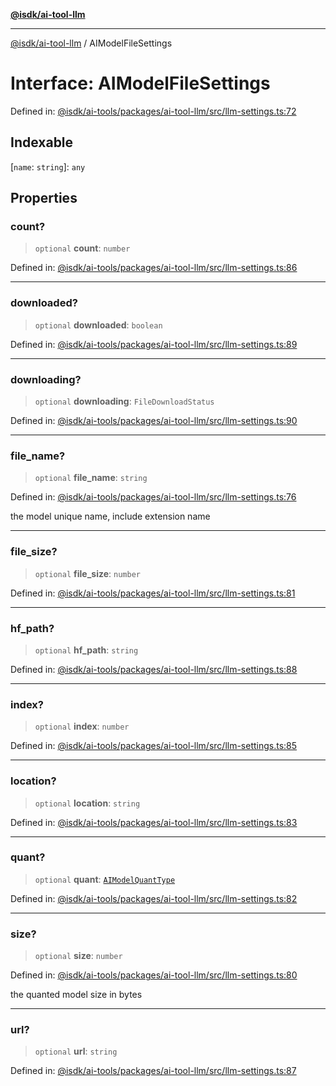 [**@isdk/ai-tool-llm**](../README.md)

***

[@isdk/ai-tool-llm](../globals.md) / AIModelFileSettings

# Interface: AIModelFileSettings

Defined in: [@isdk/ai-tools/packages/ai-tool-llm/src/llm-settings.ts:72](https://github.com/isdk/ai-tool-llm.js/blob/b85f02c051e6cb4b9c451fe72592c4077cb731a4/src/llm-settings.ts#L72)

## Indexable

\[`name`: `string`\]: `any`

## Properties

### count?

> `optional` **count**: `number`

Defined in: [@isdk/ai-tools/packages/ai-tool-llm/src/llm-settings.ts:86](https://github.com/isdk/ai-tool-llm.js/blob/b85f02c051e6cb4b9c451fe72592c4077cb731a4/src/llm-settings.ts#L86)

***

### downloaded?

> `optional` **downloaded**: `boolean`

Defined in: [@isdk/ai-tools/packages/ai-tool-llm/src/llm-settings.ts:89](https://github.com/isdk/ai-tool-llm.js/blob/b85f02c051e6cb4b9c451fe72592c4077cb731a4/src/llm-settings.ts#L89)

***

### downloading?

> `optional` **downloading**: `FileDownloadStatus`

Defined in: [@isdk/ai-tools/packages/ai-tool-llm/src/llm-settings.ts:90](https://github.com/isdk/ai-tool-llm.js/blob/b85f02c051e6cb4b9c451fe72592c4077cb731a4/src/llm-settings.ts#L90)

***

### file\_name?

> `optional` **file\_name**: `string`

Defined in: [@isdk/ai-tools/packages/ai-tool-llm/src/llm-settings.ts:76](https://github.com/isdk/ai-tool-llm.js/blob/b85f02c051e6cb4b9c451fe72592c4077cb731a4/src/llm-settings.ts#L76)

the model unique name, include extension name

***

### file\_size?

> `optional` **file\_size**: `number`

Defined in: [@isdk/ai-tools/packages/ai-tool-llm/src/llm-settings.ts:81](https://github.com/isdk/ai-tool-llm.js/blob/b85f02c051e6cb4b9c451fe72592c4077cb731a4/src/llm-settings.ts#L81)

***

### hf\_path?

> `optional` **hf\_path**: `string`

Defined in: [@isdk/ai-tools/packages/ai-tool-llm/src/llm-settings.ts:88](https://github.com/isdk/ai-tool-llm.js/blob/b85f02c051e6cb4b9c451fe72592c4077cb731a4/src/llm-settings.ts#L88)

***

### index?

> `optional` **index**: `number`

Defined in: [@isdk/ai-tools/packages/ai-tool-llm/src/llm-settings.ts:85](https://github.com/isdk/ai-tool-llm.js/blob/b85f02c051e6cb4b9c451fe72592c4077cb731a4/src/llm-settings.ts#L85)

***

### location?

> `optional` **location**: `string`

Defined in: [@isdk/ai-tools/packages/ai-tool-llm/src/llm-settings.ts:83](https://github.com/isdk/ai-tool-llm.js/blob/b85f02c051e6cb4b9c451fe72592c4077cb731a4/src/llm-settings.ts#L83)

***

### quant?

> `optional` **quant**: [`AIModelQuantType`](../enumerations/AIModelQuantType.md)

Defined in: [@isdk/ai-tools/packages/ai-tool-llm/src/llm-settings.ts:82](https://github.com/isdk/ai-tool-llm.js/blob/b85f02c051e6cb4b9c451fe72592c4077cb731a4/src/llm-settings.ts#L82)

***

### size?

> `optional` **size**: `number`

Defined in: [@isdk/ai-tools/packages/ai-tool-llm/src/llm-settings.ts:80](https://github.com/isdk/ai-tool-llm.js/blob/b85f02c051e6cb4b9c451fe72592c4077cb731a4/src/llm-settings.ts#L80)

the quanted model size in bytes

***

### url?

> `optional` **url**: `string`

Defined in: [@isdk/ai-tools/packages/ai-tool-llm/src/llm-settings.ts:87](https://github.com/isdk/ai-tool-llm.js/blob/b85f02c051e6cb4b9c451fe72592c4077cb731a4/src/llm-settings.ts#L87)

